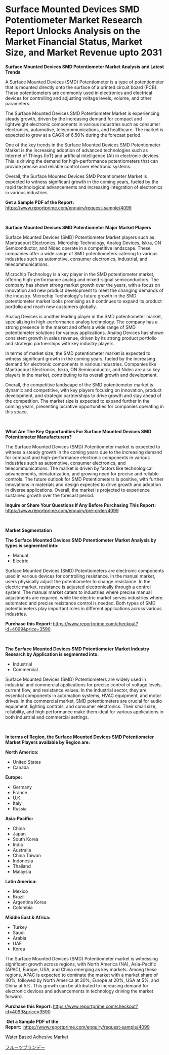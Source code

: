 <p><h1>Surface Mounted Devices SMD Potentiometer Market Research Report Unlocks Analysis on the Market Financial Status, Market Size, and Market Revenue upto 2031</h1></p><p><strong>Surface Mounted Devices SMD Potentiometer Market Analysis and Latest Trends</strong></p>
<p><p>A Surface Mounted Devices (SMD) Potentiometer is a type of potentiometer that is mounted directly onto the surface of a printed circuit board (PCB). These potentiometers are commonly used in electronics and electrical devices for controlling and adjusting voltage levels, volume, and other parameters.</p><p>The Surface Mounted Devices SMD Potentiometer Market is experiencing steady growth, driven by the increasing demand for compact and lightweight electronic components in various industries such as consumer electronics, automotive, telecommunications, and healthcare. The market is expected to grow at a CAGR of 6.50% during the forecast period.</p><p>One of the key trends in the Surface Mounted Devices SMD Potentiometer Market is the increasing adoption of advanced technologies such as Internet of Things (IoT) and artificial intelligence (AI) in electronic devices. This is driving the demand for high-performance potentiometers that can provide precise and reliable control over electronic systems.</p><p>Overall, the Surface Mounted Devices SMD Potentiometer Market is expected to witness significant growth in the coming years, fueled by the rapid technological advancements and increasing integration of electronics in various industries.</p></p>
<p><strong>Get a Sample PDF of the Report:&nbsp;</strong> <a href="https://www.reportprime.com/enquiry/request-sample/4099">https://www.reportprime.com/enquiry/request-sample/4099</a></p>
<p>&nbsp;</p>
<p><strong>Surface Mounted Devices SMD Potentiometer Major Market Players</strong></p>
<p><p>Surface Mounted Devices (SMD) Potentiometer Market players such as Mantracourt Electronics, Microchip Technology, Analog Devices, Iskra, ON Semiconductor, and Nidec operate in a competitive landscape. These companies offer a wide range of SMD potentiometers catering to various industries such as automotive, consumer electronics, industrial, and telecommunications.</p><p>Microchip Technology is a key player in the SMD potentiometer market, offering high-performance analog and mixed-signal semiconductors. The company has shown strong market growth over the years, with a focus on innovation and new product development to meet the changing demands of the industry. Microchip Technology's future growth in the SMD potentiometer market looks promising as it continues to expand its product portfolio and reach new customers globally.</p><p>Analog Devices is another leading player in the SMD potentiometer market, specializing in high-performance analog technology. The company has a strong presence in the market and offers a wide range of SMD potentiometer solutions for various applications. Analog Devices has shown consistent growth in sales revenue, driven by its strong product portfolio and strategic partnerships with key industry players.</p><p>In terms of market size, the SMD potentiometer market is expected to witness significant growth in the coming years, fueled by the increasing demand for electronic components in various industries. Companies like Mantracourt Electronics, Iskra, ON Semiconductor, and Nidec are also key players in the market, contributing to its overall growth and development.</p><p>Overall, the competitive landscape of the SMD potentiometer market is dynamic and competitive, with key players focusing on innovation, product development, and strategic partnerships to drive growth and stay ahead of the competition. The market size is expected to expand further in the coming years, presenting lucrative opportunities for companies operating in this space.</p></p>
<p>&nbsp;</p>
<p><strong>What Are The Key Opportunities For Surface Mounted Devices SMD Potentiometer Manufacturers?</strong></p>
<p><p>The Surface Mounted Devices (SMD) Potentiometer market is expected to witness a steady growth in the coming years due to the increasing demand for compact and high-performance electronic components in various industries such as automotive, consumer electronics, and telecommunications. The market is driven by factors like technological advancements, miniaturization, and growing need for precise and reliable controls. The future outlook for SMD Potentiometers is positive, with further innovations in materials and design expected to drive growth and adoption in diverse applications. Overall, the market is projected to experience sustained growth over the forecast period.</p></p>
<p><strong>Inquire or Share Your Questions If Any Before Purchasing This Report:</strong> <a href="https://www.reportprime.com/enquiry/pre-order/4099">https://www.reportprime.com/enquiry/pre-order/4099</a></p>
<p>&nbsp;</p>
<p><strong>Market Segmentation</strong></p>
<p><strong>The Surface Mounted Devices SMD Potentiometer Market Analysis by types is segmented into:</strong></p>
<p><ul><li>Manual</li><li>Electric</li></ul></p>
<p><p>Surface Mounted Devices (SMD) Potentiometers are electronic components used in various devices for controlling resistance. In the manual market, users physically adjust the potentiometer to change resistance. In the electric market, resistance is adjusted electronically through a control system. The manual market caters to industries where precise manual adjustments are required, while the electric market serves industries where automated and precise resistance control is needed. Both types of SMD potentiometers play important roles in different applications across various industries.</p></p>
<p><strong>Purchase this Report:&nbsp;</strong><a href="https://www.reportprime.com/checkout?id=4099&price=3590">https://www.reportprime.com/checkout?id=4099&price=3590</a></p>
<p>&nbsp;</p>
<p><strong>The Surface Mounted Devices SMD Potentiometer Market Industry Research by Application is segmented into:</strong></p>
<p><ul><li>Industrial</li><li>Commercial</li></ul></p>
<p><p>Surface Mounted Devices (SMD) Potentiometers are widely used in industrial and commercial applications for precise control of voltage levels, current flow, and resistance values. In the industrial sector, they are essential components in automation systems, HVAC equipment, and motor drives. In the commercial market, SMD potentiometers are crucial for audio equipment, lighting controls, and consumer electronics. Their small size, reliability, and high performance make them ideal for various applications in both industrial and commercial settings.</p></p>
<p>&nbsp;</p>
<p><strong>In terms of Region, the Surface Mounted Devices SMD Potentiometer Market Players available by Region are:</strong></p>
<p>
    <p> <strong> North America: </strong>
        <ul>
            <li>United States</li>
            <li>Canada</li>
        </ul>
        </p> 
    <p> <strong> Europe: </strong>
        <ul>
            <li>Germany</li>
            <li>France</li>
            <li>U.K.</li>
            <li>Italy</li>
            <li>Russia</li>
        </ul>
        </p> 
    <p> <strong> Asia-Pacific: </strong>
        <ul>
            <li>China</li>
            <li>Japan</li>
            <li>South Korea</li>
            <li>India</li>
            <li>Australia</li>
            <li>China Taiwan</li>
            <li>Indonesia</li>
            <li>Thailand</li>
            <li>Malaysia</li>
        </ul>
        </p> 
    <p> <strong> Latin America: </strong>
        <ul>
            <li>Mexico</li>
            <li>Brazil</li>
            <li>Argentina Korea</li>
            <li>Colombia</li>
        </ul>
        </p> 
    <p> <strong> Middle East & Africa: </strong>
        <ul>
            <li>Turkey</li>
            <li>Saudi</li>
            <li>Arabia</li>
            <li>UAE</li>
            <li>Korea</li>
        </ul>
    </p>
    </p>
<p><p>The Surface Mounted Devices (SMD) Potentiometer market is witnessing significant growth across regions, with North America (NA), Asia-Pacific (APAC), Europe, USA, and China emerging as key markets. Among these regions, APAC is expected to dominate the market with a market share of 40%, followed by North America at 30%, Europe at 20%, USA at 5%, and China at 5%. This growth can be attributed to increasing demand for electronic devices and advancements in technology driving the market forward.</p></p>
<p><strong>Purchase this Report: </strong><a href="https://www.reportprime.com/checkout?id=4099&price=3590">https://www.reportprime.com/checkout?id=4099&price=3590</a></p>
<p>&nbsp;<strong>Get a Sample PDF of the Report:&nbsp;&nbsp;</strong><a href="https://www.reportprime.com/enquiry/request-sample/4099">https://www.reportprime.com/enquiry/request-sample/4099</a></p>
<p><strong></strong></p>
<p><p><a href="https://angry-finch-aaf.notion.site/Water-Based-Adhesive-Market-Dynamics-2024-2031-Also-about-Its-Market-Trends-Projections-and-Oppor-c2a864f687ab4146a07a7ad05f6349c0">Water Based Adhesive Market</a></p><p><a href="https://medium.com/@skyleridges76856/%E6%9E%9C%E5%AE%9F%E3%83%96%E3%83%A9%E3%83%B3%E3%83%87%E3%83%BC%E5%B8%82%E5%A0%B4%E8%AA%BF%E6%9F%BB%E3%83%AC%E3%83%9D%E3%83%BC%E3%83%88-%E3%81%9D%E3%81%AE%E6%AD%B4%E5%8F%B2%E3%81%8A%E3%82%88%E3%81%B32031%E5%B9%B4%E3%81%8B%E3%82%892031%E5%B9%B4%E3%81%BE%E3%81%A7%E3%81%AE%E4%BA%88%E6%B8%AC-16a37d45d11e">フルーツブランデー</a></p></p>